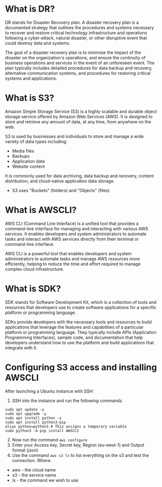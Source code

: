 # What is DR?

DR stands for Disaster Recovery plan. A disaster recovery plan is a documented strategy that outlines the procedures and systems necessary to recover and 
restore critical technology infrastructure and operations following a cyber-attack, natural disaster, or other disruptive event that could destroy data and systems.

The goal of a disaster recovery plan is to minimize the impact of the disaster on the organization's operations, and ensure the continuity of business operations 
and services in the event of an unforeseen event. The plan typically includes detailed procedures for data backup and recovery, alternative communication systems, 
and procedures for restoring critical systems and applications.

#
# What is S3?

Amazon Simple Storage Service (S3) is a highly scalable and durable object storage service offered by Amazon Web Services (AWS). It is designed to store and retrieve 
any amount of data, at any time, from anywhere on the web.

S3 is used by businesses and individuals to store and manage a wide variety of data types including:

- Media files
- Backups
- Application data
- Website content

It is commonly used for data archiving, data backup and recovery, content distribution, and cloud-native application data storage.

- S3 uses "Buckets" (folders) and "Objects" (files)

#
# What is AWSCLI?
AWS CLI (Command Line Interface) is a unified tool that provides a command-line interface for managing and interacting with various AWS services. It enables 
developers and system administrators to automate tasks and interact with AWS services directly from their terminal or command-line interface.

AWS CLI is a powerful tool that enables developers and system administrators to automate tasks and manage AWS resources more efficiently, helping to reduce 
the time and effort required to manage complex cloud infrastructure.

#
# What is SDK?

SDK stands for Software Development Kit, which is a collection of tools and resources that developers use to create software applications for a specific platform or programming language.

SDKs provide developers with the necessary tools and resources to build applications that leverage the features and capabilities of a particular platform or programming language. They typically include APIs (Application Programming Interfaces), sample code, and documentation that help developers understand how to use the platform and build applications that integrate with it.

#
# Configuring S3 access and installing AWSCLI

After launching a Ubuntu instance with SSH:
1. SSH into the instance and run the following commands
```
sudo apt update -y
sudo apt upgrade -y
sudo apt install python -y
sudo apt install python3-pip
alias python=python3 # This assigns a temporary variable
sudo python3 -m pip install AWSCLI
```
2. Now run the command `aws configure`
3. Enter your Access key, Secret key, Region (eu-west-1) and Output format (json)
4. Use the command `aws s3 ls` to list everything on the s3 and test the connection. Where:
- aws - the cloud name
- s3 - the service name
- ls - the command we wish to use
